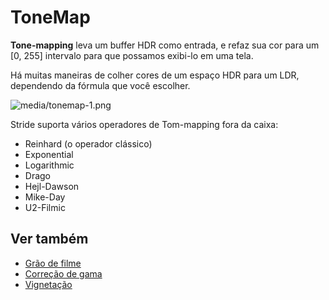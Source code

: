 # ToneMap

**Tone-mapping** leva um buffer HDR como entrada, e refaz sua cor para um [0, 255] intervalo para que possamos exibi-lo em uma tela.

Há muitas maneiras de colher cores de um espaço HDR para um LDR, dependendo da fórmula que você escolher.

![media/tonemap-1.png](media/tonemap-1.png)

Stride suporta vários operadores de Tom-mapping fora da caixa:

- Reinhard (o operador clássico)
- Exponential
- Logarithmic
- Drago
- Hejl-Dawson
- Mike-Day
- U2-Filmic

## Ver também

* [Grão de filme](film-grain.md)
* [Correção de gama](gamma-correction.md)
* [Vignetação](vignetting.md)
